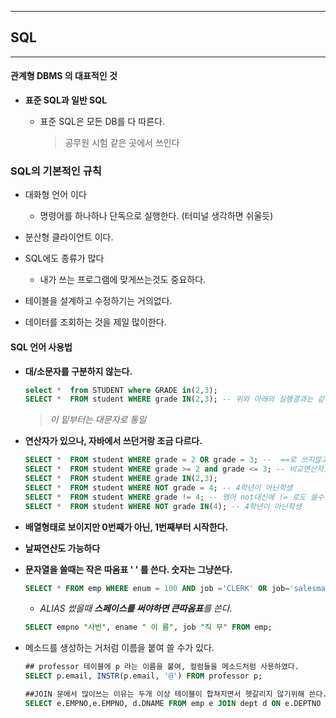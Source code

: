 ------

## SQL

------

#### 관계형 DBMS 의 대표적인 것

- **표준 SQL과 일반 SQL** 

  - 표준  SQL은 모든 DB를 다 따른다.

    >  공무원 시험 같은 곳에서 쓰인다



### SQL의 기본적인 규칙

- 대화형 언어 이다 
  - 명령어를 하나하나 단독으로 실행한다. (터미널 생각하면 쉬울듯)

- 분산형 클라이언트 이다.
- SQL에도 종류가 많다
  - 내가 쓰는 프로그램에 맞게쓰는것도 중요하다.

- 테이블을 설계하고 수정하기는 거의없다.

- 데이터를 조회하는 것을 제일 많이한다.



#### SQL 언어 사용법

- **대/소문자를 구분하지 않는다.**

  ```sql
  select *  from STUDENT where GRADE in(2,3);
  SELECT *  FROM student WHERE grade IN(2,3); -- 위와 아래의 실행결과는 같다.
  ```

  > *이 밑부터는 대문자로 통일*

- **연산자가 있으나, 자바에서 쓰던거랑 조금 다르다.**

  ``` sql
  SELECT *  FROM student WHERE grade = 2 OR grade = 3; --  ==로 쓰지않고 =  로만 쓴다.
  SELECT *  FROM student WHERE grade >= 2 and grade <= 3; -- 비교연산자도 가능하다
  SELECT *  FROM student WHERE grade IN(2,3);
  SELECT *  FROM student WHERE NOT grade = 4; -- 4학년이 아닌학생
  SELECT *  FROM student WHERE grade != 4; -- 영어 not대신에 != 로도 쓸수있다. 
  SELECT *  FROM student WHERE NOT grade IN(4); -- 4학년이 아닌학생
  ```

  

- **배열형태로 보이지만 0번째가 아닌, 1번째부터 시작한다.**

- **날짜연산도 가능하다**

- **문자열을 쓸때는 작은 따옴표 ' ' 를 쓴다. 숫자는 그냥쓴다.**

  ``` sql
  SELECT * FROM emp WHERE enum = 100 AND job ='CLERK' OR job='salesman' -- 작은 따옴표 안에 들어가있는 문자
  ```

  - *ALIAS 썼을때 **스페이스를 써야하면 큰따옴표**를 쓴다.*

  ``` sql
  SELECT empno "사번", ename " 이 름", job "직 무" FROM emp;
  ```

- 메소드를 생성하는 거처럼 이름을 붙여 쓸 수가 있다.

  ```sql
  ## professor 테이블에 p 라는 이름을 붙여, 컬럼들을 메소드처럼 사용하였다.
  SELECT p.email, INSTR(p.email, '@') FROM professor p;
  
  ##JOIN 문에서 많이쓰는 이유는 두개 이상 테이블이 합쳐지면서 헷갈리지 않기위해 쓴다.
  SELECT e.EMPNO,e.EMPNO, d.DNAME FROM emp e JOIN dept d ON e.DEPTNO = d.DEPTNO WHERE e.DEPTNO =10;
  ```

  
